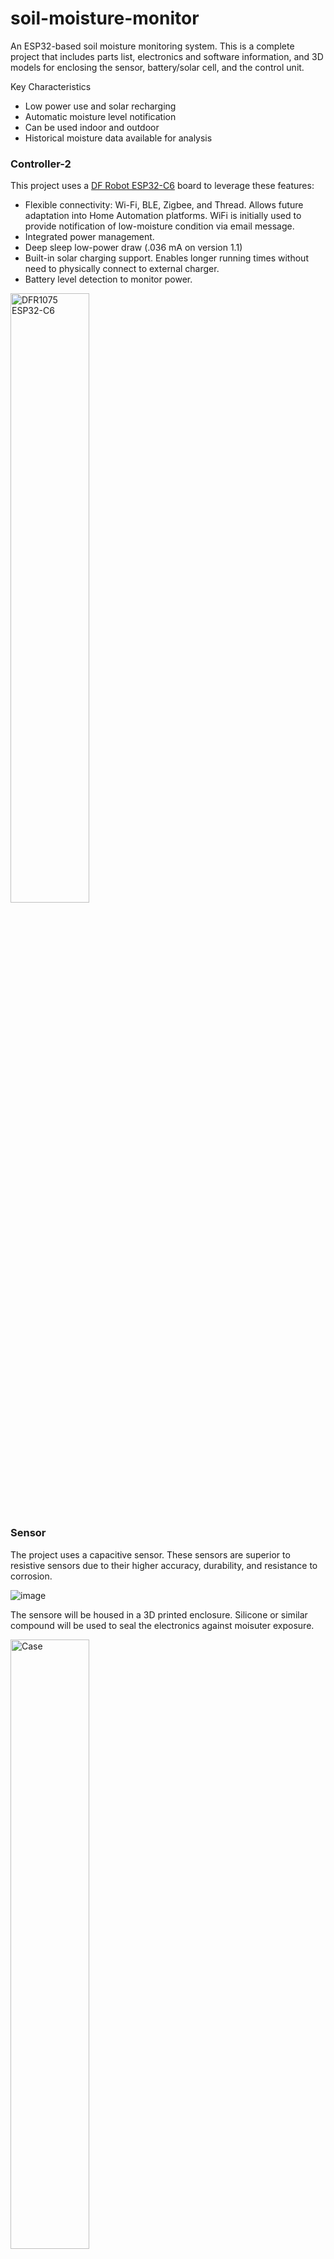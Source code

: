 # soil-moisture-monitor

An ESP32-based soil moisture monitoring system. This is a complete project that includes parts list, electronics and software information, and 3D models for enclosing the sensor, battery/solar cell, and the control unit.

Key Characteristics

- Low power use and solar recharging
- Automatic moisture level notification
- Can be used indoor and outdoor
- Historical moisture data available for analysis

### Controller-2

This project uses a [DF Robot ESP32-C6](https://wiki.dfrobot.com/SKU_DFR1075_FireBeetle_2_Board_ESP32_C6) board to leverage these features:

- Flexible connectivity: Wi-Fi, BLE, Zigbee, and Thread. Allows future adaptation into Home Automation platforms. WiFi is initially used to provide notification of low-moisture condition via email message.
- Integrated power management.
- Deep sleep low-power draw (.036 mA on version 1.1)
- Built-in solar charging support. Enables longer running times without need to physically connect to external charger.
- Battery level detection to monitor power.

<img src="https://dfimg.dfrobot.com/store/cache3/data/DFR1075/DFR1075.jpg" width=50% alt="DFR1075 ESP32-C6">

### Sensor

The project uses a capacitive sensor. These sensors are superior to resistive sensors due to their higher accuracy, durability, and resistance to corrosion.

![image](https://github.com/user-attachments/assets/11637db9-9b52-4329-9a7a-9b18123aeb44)

The sensore will be housed in a 3D printed enclosure. Silicone or similar compound will be used to seal the electronics against moisuter exposure.

<img src="https://github.com/user-attachments/assets/284566f6-ae20-4117-8df7-e9bd3f5fa455" width=50% alt="Case">

### Power

By incorporating a solar charging element, the project aims to allow long-term operation without the need to hook the system up to an external charger. This is highly dependent on the amount of sunlight available. With this in mind, some attention is paid to optimizing the power budget of the system by facotring in the following criteria:

- Minimize active operation (sensor reading, wifi active, etc.) to reduce current draw
- Maximize deep sleep time where the unit is operating in lower power mode
- Adjust above parameters to balance overall system current draw vs. the solar cell recharge capacity
- Be mindful of device aesthetics. Don't want to have a large solar panel overwhelming the space of the plant.

### Enclosures

The sensor, control unit, and solar cell will be housed in their own 3D-printed enclosures. This gives you flexibility to strategically place the components so they may be hidden and not detract from the platn itself.

# Sensor Reading

The sensor outptus an analog signal. Readings will occur in a window and averaged using a median filter. This is to smooth spikes and provide a reliable reading.

In this sample plot, we can see the output when you hold and release the sensor body. This simulates the wet and dry soil conditions. We will calibrate our dry value to be at about 40% soil moisture.

<img src="https://github.com/user-attachments/assets/fcc3e139-ef84-4c92-8d17-88ec60e40347" width=50%>
